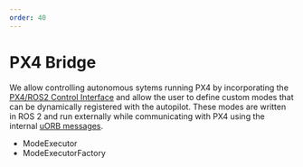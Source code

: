 ```yaml
---
order: 40
---
```

# PX4 Bridge

We allow controlling autonomous sytems running PX4 by incorporating the [PX4/ROS2 Control Interface](https://docs.px4.io/main/en/ros2/px4_ros2_control_interface.html) and allow the user to define custom modes that can be dynamically registered with the autopilot. These modes are written in ROS 2 and run externally while communicating with PX4 using the internal [uORB messages](https://docs.px4.io/main/en/middleware/uorb.html).

- ModeExecutor
- ModeExecutorFactory
